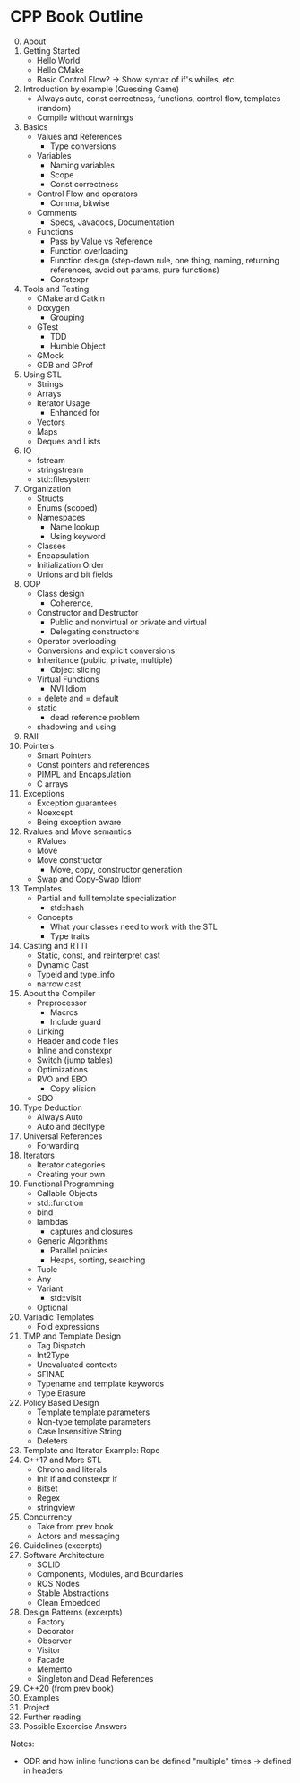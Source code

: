 # CPP Book Outline
0. About
1. Getting Started
    * Hello World
    * Hello CMake
    * Basic Control Flow? -> Show syntax of if's whiles, etc
2. Introduction by example (Guessing Game)
    * Always auto, const correctness, functions, control flow, templates (random)
    * Compile without warnings
3. Basics
    * Values and References
        * Type conversions
    * Variables
        * Naming variables
        * Scope
        * Const correctness
    * Control Flow and operators
        * Comma, bitwise
    * Comments
        * Specs, Javadocs, Documentation
    * Functions
        * Pass by Value vs Reference
        * Function overloading
        * Function design (step-down rule, one thing, naming, returning references, avoid out params, pure functions)
        * Constexpr
4. Tools and Testing
    * CMake and Catkin
    * Doxygen
        * Grouping
    * GTest
        * TDD
        * Humble Object
    * GMock
    * GDB and GProf
5. Using STL
    * Strings
    * Arrays
    * Iterator Usage
        * Enhanced for
    * Vectors
    * Maps
    * Deques and Lists
6. IO
    * fstream
    * stringstream
    * std::filesystem
7. Organization
    * Structs
    * Enums (scoped)
    * Namespaces
        * Name lookup
        * Using keyword
    * Classes
    * Encapsulation
    * Initialization Order
    * Unions and bit fields
8. OOP
    * Class design
        * Coherence, 
    * Constructor and Destructor
        * Public and nonvirtual or private and virtual
        * Delegating constructors
    * Operator overloading
    * Conversions and explicit conversions
    * Inheritance (public, private, multiple)
        * Object slicing
    * Virtual Functions
        * NVI Idiom
    * = delete and = default
    * static
        * dead reference problem
    * shadowing and using
9. RAII
10. Pointers
    * Smart Pointers
    * Const pointers and references
    * PIMPL and Encapsulation
    * C arrays
11. Exceptions
    * Exception guarantees
    * Noexcept
    * Being exception aware
12. Rvalues and Move semantics
    * RValues
    * Move
    * Move constructor
        * Move, copy, constructor generation
    * Swap and Copy-Swap Idiom
13. Templates
    * Partial and full template specialization
        * std::hash
    * Concepts
        * What your classes need to work with the STL
        * Type traits
14. Casting and RTTI
    * Static, const, and reinterpret cast
    * Dynamic Cast
    * Typeid and type_info
    * narrow cast
15. About the Compiler
    * Preprocessor
        * Macros
        * Include guard
    * Linking
    * Header and code files
    * Inline and constexpr
    * Switch (jump tables)
    * Optimizations
    * RVO and EBO
        * Copy elision
    * SBO
16. Type Deduction
    * Always Auto
    * Auto and decltype
17. Universal References
    * Forwarding
18. Iterators
    * Iterator categories
    * Creating your own
19. Functional Programming
    * Callable Objects
    * std::function
    * bind
    * lambdas
        * captures and closures
    * Generic Algorithms
        * Parallel policies
        * Heaps, sorting, searching
    * Tuple
    * Any
    * Variant
        * std::visit
    * Optional
20. Variadic Templates
    * Fold expressions
21. TMP and Template Design
    * Tag Dispatch
    * Int2Type
    * Unevaluated contexts
    * SFINAE
    * Typename and template keywords
    * Type Erasure
22. Policy Based Design
    * Template template parameters
    * Non-type template parameters
    * Case Insensitive String
    * Deleters
23. Template and Iterator Example: Rope
24. C++17 and More STL
    * Chrono and literals
    * Init if and constexpr if
    * Bitset
    * Regex
    * stringview
25. Concurrency
    * Take from prev book
    * Actors and messaging
26. Guidelines (excerpts)
27. Software Architecture
    * SOLID
    * Components, Modules, and Boundaries
    * ROS Nodes
    * Stable Abstractions
    * Clean Embedded
28. Design Patterns (excerpts)
    * Factory
    * Decorator
    * Observer
    * Visitor
    * Facade
    * Memento
    * Singleton and Dead References
29. C++20 (from prev book)
30. Examples
31. Project
32. Further reading
33. Possible Excercise Answers

Notes:
* ODR and how inline functions can be defined "multiple" times -> defined in headers